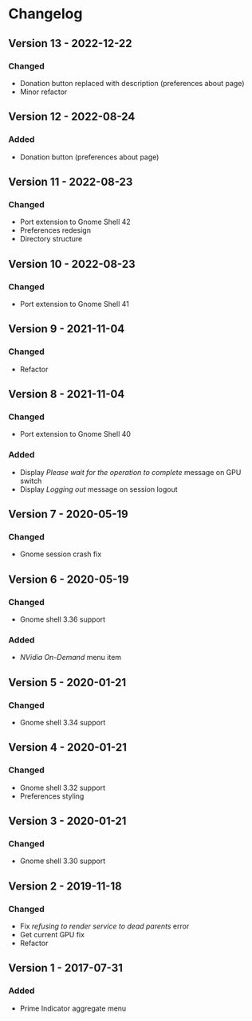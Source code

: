 # Changelog

## Version 13 - 2022-12-22
### Changed
- Donation button replaced with description (preferences about page)
- Minor refactor

## Version 12 - 2022-08-24
### Added
- Donation button (preferences about page)

## Version 11 - 2022-08-23
### Changed
- Port extension to Gnome Shell 42
- Preferences redesign
- Directory structure

## Version 10 - 2022-08-23
### Changed
- Port extension to Gnome Shell 41

## Version 9 - 2021-11-04
### Changed
- Refactor

## Version 8 - 2021-11-04
### Changed
- Port extension to Gnome Shell 40
### Added
- Display _Please wait for the operation to complete_ message on GPU switch
- Display _Logging out_ message on session logout

## Version 7 - 2020-05-19
### Changed
- Gnome session crash fix

## Version 6 - 2020-05-19
### Changed
- Gnome shell 3.36 support
### Added
- _NVidia On-Demand_ menu item

## Version 5 - 2020-01-21
### Changed
- Gnome shell 3.34 support

## Version 4 - 2020-01-21
### Changed
- Gnome shell 3.32 support
- Preferences styling

## Version 3 - 2020-01-21
### Changed
- Gnome shell 3.30 support

## Version 2 - 2019-11-18
### Changed
- Fix _refusing to render service to dead parents_ error
- Get current GPU fix
- Refactor

## Version 1 - 2017-07-31
### Added
- Prime Indicator aggregate menu
